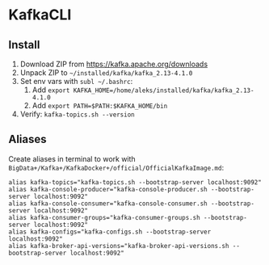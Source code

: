 # KafkaCLI

## Install
1. Download ZIP from https://kafka.apache.org/downloads
2. Unpack ZIP to `~/installed/kafka/kafka_2.13-4.1.0`
3. Set env vars with `subl ~/.bashrc`:
	1. Add `export KAFKA_HOME=/home/aleks/installed/kafka/kafka_2.13-4.1.0`
	2. Add `export PATH=$PATH:$KAFKA_HOME/bin`
4. Verify: `kafka-topics.sh --version`

## Aliases
Create aliases in terminal to work with `BigData+/Kafka+/KafkaDocker+/official/OfficialKafkaImage.md`:
```shell
alias kafka-topics="kafka-topics.sh --bootstrap-server localhost:9092"
alias kafka-console-producer="kafka-console-producer.sh --bootstrap-server localhost:9092"
alias kafka-console-consumer="kafka-console-consumer.sh --bootstrap-server localhost:9092"
alias kafka-consumer-groups="kafka-consumer-groups.sh --bootstrap-server localhost:9092"
alias kafka-configs="kafka-configs.sh --bootstrap-server localhost:9092"
alias kafka-broker-api-versions="kafka-broker-api-versions.sh --bootstrap-server localhost:9092"
```